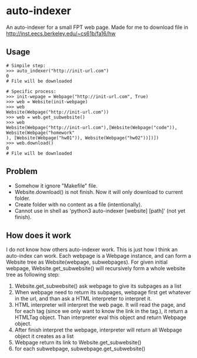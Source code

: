 # auto-indexer
An auto-indexer for a small FPT web page.
Made for me to download file in http://inst.eecs.berkeley.edu/~cs61b/fa16/hw
## Usage
    # Simpile step:
    >>> auto_indexer("http://init-url.com")
    0
    # File will be downloaded

    # Specific process:
    >>> init-wepage = Webpage("http://init-url.com", True)
    >>> web = Website(init-webpage)
    >>> web
    Website(Webpage("http://init-url.com"))
    >>> web = web.get_subwebsite()
    >>> web
    Website(Webpage("http://init-url.com"),[Website(Webpage("code")), Website(Webpage("homework"
    ), [Website(Webpage("hw01")), Website(Webpage("hw02"))])])
    >>> web.download()
    0
    # File will be downloaded
    
## Problem
- Somehow it ignore "Makefile" file.
- Website.download() is not finish. Now it will only download to current folder.
- Create folder with no content as a file (intentionally).
- Cannot use in shell as 'python3 auto-indexer [website] [path]' (not yet finish).

## How does it work
I do not know how others auto-indexer work. This is just how I think an auto-index can work.
Each webpage is a Webpage instance, and can form a Website tree as Website(webpage, subwebpages).
For given initial webpage, Website.get_subwebsite() will recursively form a whole website tree as following step:
1. Website.get_subwebsite() ask webpage to give its subpages as a list
2. When webpage need to return its subpages, webpage first get whatever in the url, and than ask a HTML interpreter to interpret it.
3. HTML interpreter will interpret the web page. It will read the page, and for each tag (since we only want to know the link in the tag.), it return a HTMLTag object. Than interpreter eval this object and return Webpage object.
4. After finish interpret the webpage, interpreter will return all Webpage object it creates as a list
5. Webpage return its link to Website.get_subwebsite()
6. for each subwebpage, subwebpage.get_subwebsite()
